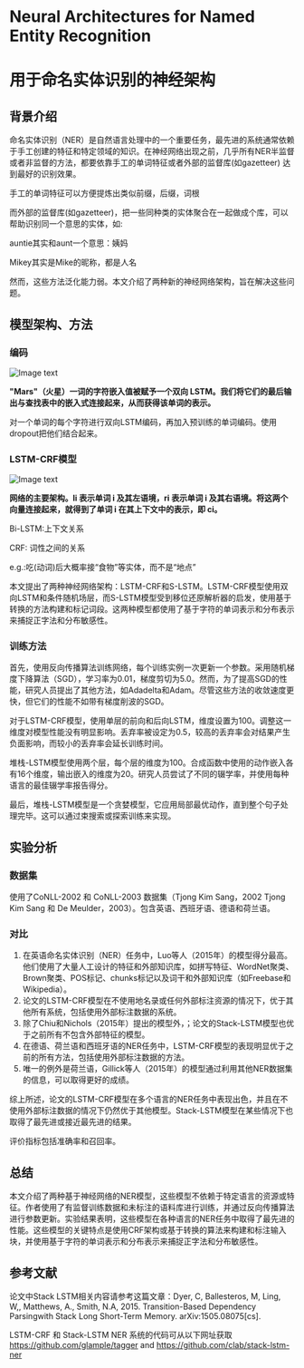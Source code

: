 # Neural Architectures for Named Entity Recognition

# 用于命名实体识别的神经架构

## 背景介绍

命名实体识别（NER）是自然语言处理中的一个重要任务，最先进的系统通常依赖于手工创建的特征和特定领域的知识。在神经网络出现之前，几乎所有NER半监督或者非监督的方法，都要依靠手工的单词特征或者外部的监督库(如gazetteer) 达到最好的识别效果。

手工的单词特征可以方便提炼出类似前缀，后缀，词根

而外部的监督库(如gazetteer)，把一些同种类的实体聚合在一起做成个库，可以帮助识别同一个意思的实体，如:

auntie其实和aunt一个意思：姨妈

Mikey其实是Mike的昵称，都是人名

然而，这些方法泛化能力弱。本文介绍了两种新的神经网络架构，旨在解决这些问题。

## 模型架构、方法

### 编码

![Image text](https://github.com/datawhalechina/whale-paper/blob/master/docs/003/images/ch1.png)

**"Mars"（火星）一词的字符嵌入值被赋予一个双向 LSTM。我们将它们的最后输出与查找表中的嵌入式连接起来，从而获得该单词的表示。**

对一个单词的每个字符进行双向LSTM编码，再加入预训练的单词编码。使用dropout把他们结合起来。

### LSTM-CRF模型

![Image text](https://github.com/datawhalechina/whale-paper/blob/master/docs/003/images/ch2.png)

**网络的主要架构。li 表示单词 i 及其左语境，ri 表示单词 i 及其右语境。将这两个向量连接起来，就得到了单词 i 在其上下文中的表示，即 ci。**

Bi-LSTM:上下文关系

CRF: 词性之间的关系

e.g.:吃(动词)后大概率接“食物”等实体，而不是“地点”

本文提出了两种神经网络架构：LSTM-CRF和S-LSTM。LSTM-CRF模型使用双向LSTM和条件随机场层，而S-LSTM模型受到移位还原解析器的启发，使用基于转换的方法构建和标记词段。这两种模型都使用了基于字符的单词表示和分布表示来捕捉正字法和分布敏感性。

### 训练方法

首先，使用反向传播算法训练网络，每个训练实例一次更新一个参数。采用随机梯度下降算法（SGD），学习率为0.01，梯度剪切为5.0。然而，为了提高SGD的性能，研究人员提出了其他方法，如Adadelta和Adam。尽管这些方法的收敛速度更快，但它们的性能不如带有梯度削波的SGD。

对于LSTM-CRF模型，使用单层的前向和后向LSTM，维度设置为100。调整这一维度对模型性能没有明显影响。丢弃率被设定为0.5，较高的丢弃率会对结果产生负面影响，而较小的丢弃率会延长训练时间。

堆栈-LSTM模型使用两个层，每个层的维度为100。合成函数中使用的动作嵌入各有16个维度，输出嵌入的维度为20。研究人员尝试了不同的辍学率，并使用每种语言的最佳辍学率报告得分。

最后，堆栈-LSTM模型是一个贪婪模型，它应用局部最优动作，直到整个句子处理完毕。这可以通过束搜索或探索训练来实现。

## 实验分析

### 数据集

使用了CoNLL-2002 和 CoNLL-2003 数据集（Tjong Kim Sang，2002 Tjong Kim Sang 和 De Meulder，2003）。包含英语、西班牙语、德语和荷兰语。

### 对比

1. 在英语命名实体识别（NER）任务中，Luo等人（2015年）的模型得分最高。他们使用了大量人工设计的特征和外部知识库，如拼写特征、WordNet聚类、Brown聚类、POS标记、chunks标记以及词干和外部知识库（如Freebase和Wikipedia）。
2. 论文的LSTM-CRF模型在不使用地名录或任何外部标注资源的情况下，优于其他所有系统，包括使用外部标注数据的系统。
3. 除了Chiu和Nichols（2015年）提出的模型外，；论文的Stack-LSTM模型也优于之前所有不包含外部特征的模型。
4. 在德语、荷兰语和西班牙语的NER任务中，LSTM-CRF模型的表现明显优于之前的所有方法，包括使用外部标注数据的方法。
5. 唯一的例外是荷兰语，Gillick等人（2015年）的模型通过利用其他NER数据集的信息，可以取得更好的成绩。

综上所述，论文的LSTM-CRF模型在多个语言的NER任务中表现出色，并且在不使用外部标注数据的情况下仍然优于其他模型。Stack-LSTM模型在某些情况下也取得了最先进或接近最先进的结果。

评价指标包括准确率和召回率。

## 总结

本文介绍了两种基于神经网络的NER模型，这些模型不依赖于特定语言的资源或特征。作者使用了有监督训练数据和未标注的语料库进行训练，并通过反向传播算法进行参数更新。实验结果表明，这些模型在各种语言的NER任务中取得了最先进的性能。这些模型的关键特点是使用CRF架构或基于转换的算法来构建和标注输入块，并使用基于字符的单词表示和分布表示来捕捉正字法和分布敏感性。

## 参考文献

论文中Stack LSTM相关内容请参考这篇文章：Dyer, C, Ballesteros, M, Ling, W,, Matthews, A., Smith, N.A, 2015. Transition-Based Dependency Parsingwith Stack Long Short-Term Memory. arXiv:1505.08075[cs].

LSTM-CRF 和 Stack-LSTM NER 系统的代码可从以下网址获取 https://github.com/glample/tagger and https://github.com/clab/stack-lstm-ner